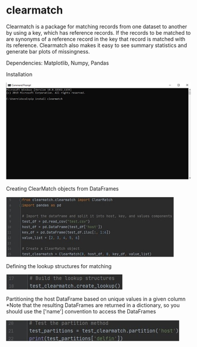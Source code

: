 # clearmatch
Clearmatch is a package for matching records from one dataset to another by using a key, which has reference records. 
If the records to be matched to are synonyms of a reference record in the key that record is matched with its reference.
Clearmatch also makes it easy to see summary statistics and generate bar plots of missingness.

Dependencies: Matplotlib, Numpy, Pandas


Installation

![Installation](images/Installation.jpg)

Creating ClearMatch objects from DataFrames

![Creating ClearMatch Objects from DataFrame objects](images/make_object.jpg)

Defining the lookup structures for matching

![Defining the lookup structures for matching](images/lookup_structures.jpg)

Partitioning the host DataFrame based on unique values in a given column
  *Note that the resulting DataFrames are returned in a dictionary, so you should use the ['name'] convention to access the DataFrames
  
![Partitioning the host DataFrame](images/partition.jpg)
